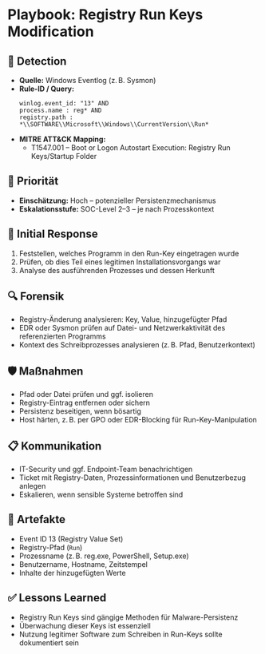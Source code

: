 # Playbook: Registry Run Keys Modification

## 🧠 Detection
- **Quelle:** Windows Eventlog (z. B. Sysmon)
- **Rule-ID / Query:**
  ```elasticsearch
  winlog.event_id: "13" AND 
  process.name : reg* AND 
  registry.path : *\\SOFTWARE\\Microsoft\\Windows\\CurrentVersion\\Run*
  ```
- **MITRE ATT&CK Mapping:**  
  - T1547.001 – Boot or Logon Autostart Execution: Registry Run Keys/Startup Folder

## 📌 Priorität
- **Einschätzung:** Hoch – potenzieller Persistenzmechanismus
- **Eskalationsstufe:** SOC-Level 2–3 – je nach Prozesskontext

## 🚨 Initial Response
1. Feststellen, welches Programm in den Run-Key eingetragen wurde
2. Prüfen, ob dies Teil eines legitimen Installationsvorgangs war
3. Analyse des ausführenden Prozesses und dessen Herkunft

## 🔍 Forensik
- Registry-Änderung analysieren: Key, Value, hinzugefügter Pfad
- EDR oder Sysmon prüfen auf Datei- und Netzwerkaktivität des referenzierten Programms
- Kontext des Schreibprozesses analysieren (z. B. Pfad, Benutzerkontext)

## 🛡️ Maßnahmen
- Pfad oder Datei prüfen und ggf. isolieren
- Registry-Eintrag entfernen oder sichern
- Persistenz beseitigen, wenn bösartig
- Host härten, z. B. per GPO oder EDR-Blocking für Run-Key-Manipulation

## 📋 Kommunikation
- IT-Security und ggf. Endpoint-Team benachrichtigen
- Ticket mit Registry-Daten, Prozessinformationen und Benutzerbezug anlegen
- Eskalieren, wenn sensible Systeme betroffen sind

## 📁 Artefakte
- Event ID 13 (Registry Value Set)
- Registry-Pfad (`Run`)
- Prozessname (z. B. reg.exe, PowerShell, Setup.exe)
- Benutzername, Hostname, Zeitstempel
- Inhalte der hinzugefügten Werte

## ✅ Lessons Learned
- Registry Run Keys sind gängige Methoden für Malware-Persistenz
- Überwachung dieser Keys ist essenziell
- Nutzung legitimer Software zum Schreiben in Run-Keys sollte dokumentiert sein